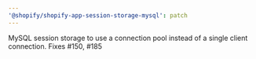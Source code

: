 ```yaml
---
'@shopify/shopify-app-session-storage-mysql': patch
---
```


MySQL session storage to use a connection pool instead of a single client connection. Fixes #150, #185

